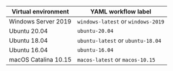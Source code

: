 | Virtual environment | YAML workflow label |
| --------------------|---------------------|
| Windows Server 2019 | `windows-latest` or `windows-2019` |
| Ubuntu 20.04 | `ubuntu-20.04` |
| Ubuntu 18.04 | `ubuntu-latest` or `ubuntu-18.04` |
| Ubuntu 16.04 | `ubuntu-16.04` |
| macOS Catalina 10.15 | `macos-latest` or `macos-10.15` |
